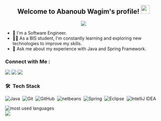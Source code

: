 


<h2 align="center">
  Welcome to Abanoub Wagim's profile!
  <img src="https://media.giphy.com/media/hvRJCLFzcasrR4ia7z/giphy.gif" width="28">
</h2>

<!-- Typing SVG by DenverCoder1 - https://github.com/DenverCoder1/readme-typing-svg -->
<p align="center">
  <a href="https://github.com/DenverCoder1/readme-typing-svg"><img src="https://readme-typing-svg.demolab.com?font=Open+Sans&weight=600&size=35&pause=1000&color=2DA5F7&random=false&width=435&lines=Software+Engineering"></a>
</p> 

- 🏢 I'm a Software Engineer.
- 👨‍💻 As a BIS student, I'm constantly learning and exploring new technologies to improve my skills.
- 💬 Ask me about my experience with Java and Spring Framework.


### Connect with Me :

<a href="https://linkedin.com/in/abanoubwagim" target="_blank"><img src="https://img.shields.io/badge/-Abanoub%20Wagim-0077B5?style=for-the-badge&logo=Linkedin&logoColor=white"/></a>
<a href="https://t.me/abanoubwagim" target="_blank"><img src="https://img.shields.io/badge/-Abanoub%20Wagim-0077B5?style=for-the-badge&logo=Telegram&logoColor=white"/></a>
<a href="https://www.hackerrank.com/profile/abanoubwagim" target="_blank"><img src="https://img.shields.io/badge/-Abanoub%20Wagim-0077B5?style=for-the-badge&logo=hackerrank&logoColor=white"/></a>
### 🛠 &nbsp;Tech Stack
![Java](https://img.shields.io/badge/-Java-05122A?style=flat&logo=java)&nbsp;
![Git](https://img.shields.io/badge/-Git-05122A?style=flat&logo=git)&nbsp;
![GitHub](https://img.shields.io/badge/-GitHub-05122A?style=flat&logo=github)&nbsp;
![netbeans](https://img.shields.io/badge/-netbeans%20-05122A?style=flat&logo=apachenetbeansIde&logoColor=007ACC)&nbsp;
![Spring](https://img.shields.io/badge/-Spring-05122A?style=flat&logo=Spring)&nbsp;
![Eclipse](https://img.shields.io/badge/-Eclipse-05122A?style=flat&logo=eclipse)&nbsp;
![IntelliJ IDEA](https://img.shields.io/badge/-IntelliJ%20IDEA-05122A?style=flat&logo=IntelliJ%20IDEA)&nbsp;



<img align="left" src="https://github-readme-stats.vercel.app/api/top-langs?username=abanoubwagim&show_icons=true&locale=en&layout=compact&theme=radical" alt="most used languages" />
<br>
<a href="https://komarev.com/ghpvc/?username=abanoubwagim&style=for-the-badge">
    <img src="https://komarev.com/ghpvc/?username=abanoubwagim&style=for-the-badge">
</a>
